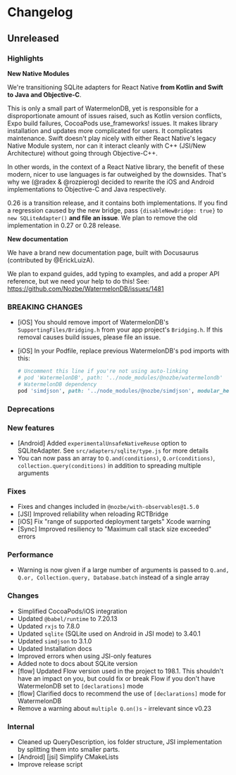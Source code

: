 # Changelog

## Unreleased

### Highlights

**New Native Modules**

We're transitioning SQLite adapters for React Native **from Kotlin and Swift to Java and Objective-C**.

This is only a small part of WatermelonDB, yet is responsible for a disproportionate amount of issues
raised, such as Kotlin version conflicts, Expo build failures, CocoaPods use_frameworks! issues. It
makes library installation and updates more complicated for users. It complicates maintenance.
Swift doesn't play nicely with either React Native's legacy Native Module system, nor can it interact
cleanly with C++ (JSI/New Architecture) without going through Objective-C++.

In other words, in the context of a React Native library, the benefit of these modern, nicer to use
languages is far outweighed by the downsides. That's why we (@radex & @rozpierog) decided to rewrite
the iOS and Android implementations to Objective-C and Java respectively.

0.26 is a transition release, and it contains both implementations. If you find a regression caused
by the new bridge, pass `{disableNewBridge: true}` to `new SQLiteAdapter()` **and file an issue**.
We plan to remove the old implementation in 0.27 or 0.28 release.

**New documentation**

We have a brand new documentation page, built with Docusaurus (contributed by @ErickLuizA).

We plan to expand guides, add typing to examples, and add a proper API reference, but we need your
help to do this! See: https://github.com/Nozbe/WatermelonDB/issues/1481

### BREAKING CHANGES

- [iOS] You should remove import of WatermelonDB's `SupportingFiles/Bridging.h` from your app project's `Bridging.h`.
  If this removal causes build issues, please file an issue.
- [iOS] In your Podfile, replace previous WatermelonDB's pod imports with this:

  ```rb
  # Uncomment this line if you're not using auto-linking
  # pod 'WatermelonDB', path: '../node_modules/@nozbe/watermelondb'
  # WatermelonDB dependency
  pod 'simdjson', path: '../node_modules/@nozbe/simdjson', modular_headers: true
  ```

### Deprecations

### New features

- [Android] Added `experimentalUnsafeNativeReuse` option to SQLiteAdapter. See `src/adapters/sqlite/type.js` for more details
- You can now pass an array to `Q.and(conditions)`, `Q.or(conditions)`, `collection.query(conditions)` in addition to spreading multiple arguments

### Fixes

- Fixes and changes included in `@nozbe/with-observables@1.5.0`
- [JSI] Improved reliability when reloading RCTBridge
- [iOS] Fix "range of supported deployment targets" Xcode warning
- [Sync] Improved resiliency to "Maximum call stack size exceeded" errors

### Performance

- Warning is now given if a large number of arguments is passed to `Q.and, Q.or, Collection.query, Database.batch` instead of a single array

### Changes

- Simplified CocoaPods/iOS integration
- Updated `@babel/runtime` to 7.20.13
- Updated `rxjs` to 7.8.0
- Updated `sqlite` (SQLite used on Android in JSI mode) to 3.40.1
- Updated `simdjson` to 3.1.0
- Updated Installation docs
- Improved errors when using JSI-only features
- Added note to docs about SQLite version
- [flow] Updated Flow version used in the project to 198.1. This shouldn't have an impact on you, but could fix or break Flow if you don't have WatermelonDB set to `[declarations]` mode
- [flow] Clarified docs to recommend the use of `[declarations]` mode for WatermelonDB
- Remove a warning about `multiple Q.on()s` - irrelevant since v0.23

### Internal

- Cleaned up QueryDescription, ios folder structure, JSI implementation by splitting them into smaller parts.
- [Android] [jsi] Simplify CMakeLists
- Improve release script
